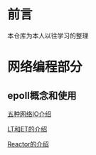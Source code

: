 # 前言 
本仓库为本人以往学习的整理

# 网络编程部分

## epoll概念和使用


[五种网络IO介绍](docs/net/网络IO模型.md)   

[LT和ET的介绍](docs/net/LT和ET解读.md)   

[Reactor的介绍](docs/net/服务器模型Reactor与Proactor.md) 




